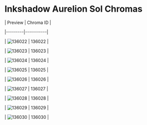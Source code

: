 # Inkshadow Aurelion Sol Chromas


| Preview | Chroma ID |

|---------|-----------|

| ![136022](https://raw.communitydragon.org/latest/plugins/rcp-be-lol-game-data/global/default/v1/champion-chroma-images/136/136022.png) | 136022 |

| ![136023](https://raw.communitydragon.org/latest/plugins/rcp-be-lol-game-data/global/default/v1/champion-chroma-images/136/136023.png) | 136023 |

| ![136024](https://raw.communitydragon.org/latest/plugins/rcp-be-lol-game-data/global/default/v1/champion-chroma-images/136/136024.png) | 136024 |

| ![136025](https://raw.communitydragon.org/latest/plugins/rcp-be-lol-game-data/global/default/v1/champion-chroma-images/136/136025.png) | 136025 |

| ![136026](https://raw.communitydragon.org/latest/plugins/rcp-be-lol-game-data/global/default/v1/champion-chroma-images/136/136026.png) | 136026 |

| ![136027](https://raw.communitydragon.org/latest/plugins/rcp-be-lol-game-data/global/default/v1/champion-chroma-images/136/136027.png) | 136027 |

| ![136028](https://raw.communitydragon.org/latest/plugins/rcp-be-lol-game-data/global/default/v1/champion-chroma-images/136/136028.png) | 136028 |

| ![136029](https://raw.communitydragon.org/latest/plugins/rcp-be-lol-game-data/global/default/v1/champion-chroma-images/136/136029.png) | 136029 |

| ![136030](https://raw.communitydragon.org/latest/plugins/rcp-be-lol-game-data/global/default/v1/champion-chroma-images/136/136030.png) | 136030 |